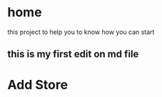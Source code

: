 # home
this project to help you to know how you can start
## this is my first edit on md file

# Add Store
